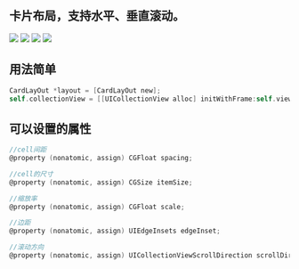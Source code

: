 ## 卡片布局，支持水平、垂直滚动。
![](https://ww3.sinaimg.cn/large/006tNbRwly1fd8uxqdcmkg305k09vam0.gif)
![](https://ww2.sinaimg.cn/large/006tNbRwly1fd8v36k4x7g305k09vaob.gif)
![](https://ww4.sinaimg.cn/large/006tNbRwly1fd8v39760ng305k09vnpd.gif)
![](https://ww1.sinaimg.cn/large/006tNbRwly1fd8v3d0ax0g305k09v48q.gif)

## 用法简单
```objective-c
CardLayOut *layout = [CardLayOut new];
self.collectionView = [[UICollectionView alloc] initWithFrame:self.view.bounds collectionViewLayout:layout];
```

## 可以设置的属性
```objective-c
//cell间距
@property (nonatomic, assign) CGFloat spacing;

//cell的尺寸
@property (nonatomic, assign) CGSize itemSize;

//缩放率
@property (nonatomic, assign) CGFloat scale;

//边距
@property (nonatomic, assign) UIEdgeInsets edgeInset;

//滚动方向
@property (nonatomic, assign) UICollectionViewScrollDirection scrollDirection;
```
